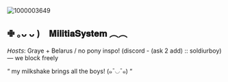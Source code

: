 ![1000003649](https://github.com/user-attachments/assets/a40c5a4f-f515-4467-b7ee-509489ea8758)

 ✙ ｡ᴗ ᴗ )⠀ 𝐌𝐢𝐥𝐢𝐭𝐢𝐚𝐒𝐲𝐬𝐭𝐞𝐦   ︵︵                              
-----
𝘏𝘰𝘴𝘵𝘴: Graye + Belarus  / no pony inspo!
(discord - (ask 2 add) :: soldiurboy)  —   we block freely 

 “ my milkshake brings all the boys! (๑¯◡¯๑)  “
